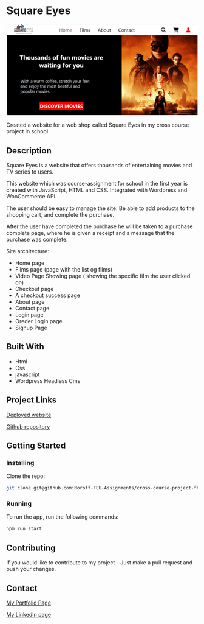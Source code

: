 # Square Eyes

![SquareEyes](https://github.com/Noroff-FEU-Assignments/cross-course-project-ftmkrtgz/blob/Cms/images/cross-course1.png)

Created a website for a web shop called Square Eyes in my cross course project in school.

## Description

Square Eyes is a website that offers thousands of entertaining movies and TV series to users.

This website which was course-assignment for school in the first year is created with JavaScript, HTML and CSS. Integrated with Wordpress and WooCommerce API.

The user should be easy to manage the site. Be able to add products to the shopping cart, and complete the purchase.

After the user have completed the purchase he will be taken to a purchase complete page, where he is given a receipt and a message that the purchase was complete.

Site architecture:

- Home page
- Films page (page with the list og films)
- Video Page Showing page ( showing the specific film the user clicked on)
- Checkout page
- A checkout success page
- About page
- Contact page
- Login page
- Oreder Login page
- Signup Page

## Built With

- Html
- Css
- javascript
- Wordpress Headless Cms

## Project Links

[Deployed website](https://gulce.netlify.app/)

[Github repository](https://github.com/Noroff-FEU-Assignments/cross-course-project-ftmkrtgz/tree/Cms)


## Getting Started

### Installing

Clone the repo:

```bash
git clone git@github.com:Noroff-FEU-Assignments/cross-course-project-ftmkrtgz.git
```

### Running

To run the app, run the following commands:

```bash
npm run start
```

## Contributing

If you would like to contribute to my project - Just make a pull request and push your changes.

## Contact

[My Portfolio Page](https://fatma-krtgz.netlify.app/)

[My LinkedIn page](https://www.linkedin.com/in/fatma-kurtgözü-5693aa288)
